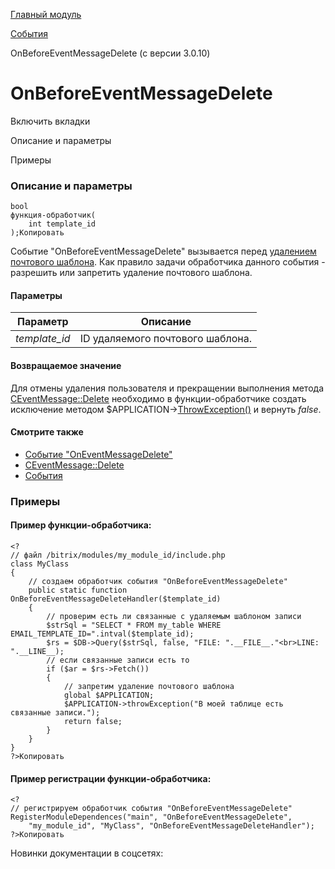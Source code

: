 [Главный модуль](/api_help/main/index.php)

[События](/api_help/main/events/index.php)

OnBeforeEventMessageDelete (с версии 3.0.10)

OnBeforeEventMessageDelete
==========================

Включить вкладки

Описание и параметры

Примеры

### Описание и параметры

```
bool
функция-обработчик(
	int template_id
);Копировать
```

Событие "OnBeforeEventMessageDelete" вызывается перед [удалением почтового шаблона](/api_help/main/reference/ceventmessage/delete.php). Как правило задачи обработчика данного события - разрешить или запретить удаление почтового шаблона.

#### Параметры

| Параметр | Описание |
| --- | --- |
| *template\_id* | ID удаляемого почтового шаблона. |

#### Возвращаемое значение

Для отмены удаления пользователя и прекращении выполнения метода [CEventMessage::Delete](/api_help/main/reference/ceventmessage/delete.php) необходимо в функции-обработчике создать исключение методом $APPLICATION->[ThrowException()](/api_help/main/reference/cmain/throwexception.php) и вернуть *false*.

#### Смотрите также

* [Событие "OnEventMessageDelete"](/api_help/main/events/oneventmessagedelete.php)
* [CEventMessage::Delete](/api_help/main/reference/ceventmessage/delete.php)
* [События](http://dev.1c-bitrix.ru/learning/course/index.php?COURSE_ID=43&LESSON_ID=3493)

### Примеры

#### Пример функции-обработчика:

```
<?
// файл /bitrix/modules/my_module_id/include.php
class MyClass
{
	// создаем обработчик события "OnBeforeEventMessageDelete"
	public static function OnBeforeEventMessageDeleteHandler($template_id)
	{
		// проверим есть ли связанные с удаляемым шаблоном записи
		$strSql = "SELECT * FROM my_table WHERE EMAIL_TEMPLATE_ID=".intval($template_id);
		$rs = $DB->Query($strSql, false, "FILE: ".__FILE__."<br>LINE: ".__LINE__);
		// если связанные записи есть то
		if ($ar = $rs->Fetch()) 
		{
			// запретим удаление почтового шаблона
			global $APPLICATION;
			$APPLICATION->throwException("В моей таблице есть связанные записи.");
			return false;
		}
	}
}
?>Копировать
```

#### Пример регистрации функции-обработчика:

```
<?
// регистрируем обработчик события "OnBeforeEventMessageDelete"
RegisterModuleDependences("main", "OnBeforeEventMessageDelete", 
	"my_module_id", "MyClass", "OnBeforeEventMessageDeleteHandler");
?>Копировать
```

Новинки документации в соцсетях: